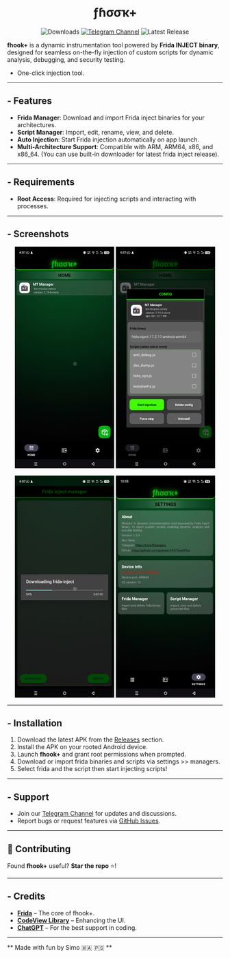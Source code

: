 # <div align="center"> **ƒɦσσҡ+**  </div>

<div align="center" >

![Downloads](https://img.shields.io/github/downloads/Syntaxerr101/FHookPlus/total) [![Telegram Channel](https://img.shields.io/badge/Telegram-Channel-blue.svg?logo=telegram)](https://t.me/fhookplus) ![Latest Release](https://img.shields.io/github/v/release/Syntaxerr101/FHookPlus)  

</div>
<div align="left" >

**fhook+** is a dynamic instrumentation tool powered by **Frida INJECT binary**, designed for seamless on-the-fly injection of custom scripts for dynamic analysis, debugging, and security testing.
- One-click injection tool.

</div>  

---

## - Features  

- **Frida Manager**: Download and import Frida inject binaries for your architectures.  
- **Script Manager**: Import, edit, rename, view, and delete.  
- **Auto Injection**: Start Frida injection automatically on app launch.  
- **Multi-Architecture Support**: Compatible with ARM, ARM64, x86, and x86_64. (You can use built-in downloader for latest frida inject release).

---

## - Requirements  

- **Root Access**: Required for injecting scripts and interacting with processes.

---

## - Screenshots  

<p align="center">
  <img src="https://github.com/Syntaxerr101/FHookPlus/blob/main/1.png" width="46%" />
  <img src="https://github.com/Syntaxerr101/FHookPlus/blob/main/2.png" width="46%" />  
</p>  
<p align="center">
  <img src="https://github.com/Syntaxerr101/FHookPlus/blob/main/3.png" width="46%" />
  <img src="https://github.com/Syntaxerr101/FHookPlus/blob/main/4.png" width="46%" />
</p>  

---

## - Installation  

1. Download the latest APK from the [Releases](https://github.com/Syntaxerr101/FHookPlus/releases) section.  
2. Install the APK on your rooted Android device.  
3. Launch **fhook+** and grant root permissions when prompted.  
4. Download or import frida binaries and scripts via settings >> managers.  
5. Select frida and the script then start injecting scripts!

---

## - Support  

- Join our [Telegram Channel](https://t.me/fhookplus) for updates and discussions.  
- Report bugs or request features via [GitHub Issues](https://github.com/Syntaxerr101/FHookPlus/issues).  

---

## 🤝 Contributing  

Found **fhook+** useful? **Star the repo** ⭐!  

---

## - Credits  

- **[Frida](https://frida.re)** – The core of fhook+.  
- **[CodeView Library](https://github.com/csdn-mobile/CodeView)** – Enhancing the UI.  
- **[ChatGPT](https://chatgpt.com/)** – For the best support in coding.  

---

** Made with fun by Simo 🇲🇦 🇵🇸 **
